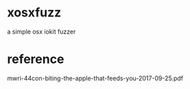 # xosxfuzz
a simple osx iokit fuzzer

# reference
mwri-44con-biting-the-apple-that-feeds-you-2017-09-25.pdf
